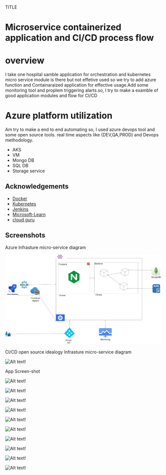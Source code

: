 TITLE 
# Microservice containerized application and CI/CD process flow

# overview

I take one hospital samble application for orchestration and kubernetes micro service module is there but not effetive used so we try to add azure function and Containaraized application for effective usage.Add some monitoring tool and proplem triggering  alarts.so, I try to make a examble of good application modules and flow for CI/CD 

# Azure platform utilization

Am try to make a end to end automating so, I used azure devops tool and some open source tools.
real time aspects like (DEV,QA,PROD) and Devops methodology.

* AKS
* VM
* Mongo DB
* SQL DB
* Storage service
 
## Acknowledgements

 - [Docker](https://www.docker.com/)
 - [Kubernetes](https://kubernetes.io/)
 - [Jenkins](https://www.jenkins.io/)
 - [Microsoft-Learn](https://www.google.com/url?sa=t&rct=j&q=&esrc=s&source=web&cd=&cad=rja&uact=8&ved=2ahUKEwij1Yjiwsz1AhWeyzgGHbLqAO4QFnoECAwQAQ&url=https%3A%2F%2Fdocs.microsoft.com%2Fen-us%2Flearn%2F&usg=AOvVaw2jLCff1yMidxbmbbYgnosS)
 - [cloud guru](https://www.google.com/url?sa=t&rct=j&q=&esrc=s&source=web&cd=&cad=rja&uact=8&ved=2ahUKEwic45WNw8z1AhV13jgGHdm7CFAQFnoECAkQAQ&url=https%3A%2F%2Facloudguru.com%2F&usg=AOvVaw3WP3trCZZnS3RLLu2KOcmD)

## Screenshots
Azure Infrasture micro-service diagram

![Alt text!](micro-service-Project-Diagram.jpg)

CI/CD open source idealogy Infrasture micro-service diagram

![Alt text!](project-pipeline\main-screen.png)

App Screen-shot

![Alt text!](project-pipeline\main-screen-2.png)

![Alt text!](project-pipeline\main-screen-3.png)

![Alt text!](project-pipeline\main-screen-4.png)

![Alt text!](project-pipeline\main-screen-5.png)

![Alt text!](project-pipeline\main-screen-6.png)

![Alt text!](project-pipeline\main-screen-7.png)

![Alt text!](project-pipeline\main-screen-9.png)

![Alt text!](project-pipeline\main-screen-10.png)

![Alt text!](project-pipeline\main-screen-11.png)

![Alt text!](project-pipeline\main-screen-12.png)



